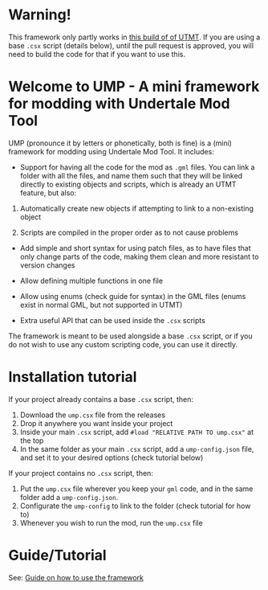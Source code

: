 # Warning!

This framework only partly works in [this build of of UTMT](https://github.com/krzys-h/UndertaleModTool/pull/1504). If you are using a base `.csx` script (details below), until the pull request is approved, you will need to build the code for that if you want to use this.

# Welcome to UMP - A mini framework for modding with Undertale Mod Tool

UMP (pronounce it by letters or phonetically, both is fine) is a (mini) framework for modding using Undertale Mod Tool. It includes:

* Support for having all the code for the mod as `.gml` files. You can link a folder with all the files, and name them such that they will be linked directly to
existing objects and scripts, which is already an UTMT feature, but also:

1. Automatically create new objects if attempting to link to a non-existing object

2. Scripts are compiled in the proper order as to not cause problems

* Add simple and short syntax for using patch files, as to have files that only change parts of the code, making them clean and more resistant to version changes

* Allow defining multiple functions in one file

* Allow using enums (check guide for syntax) in the GML files (enums exist in normal GML, but not supported in UTMT)

* Extra useful API that can be used inside the `.csx` scripts

The framework is meant to be used alongside a base `.csx` script, or if you do not wish to use any custom scripting code, you can use it directly.

# Installation tutorial

If your project already contains a base `.csx` script, then:

1. Download the `ump.csx` file from the releases
2. Drop it anywhere you want inside your project
3. Inside your main `.csx` script, add `#load "RELATIVE PATH TO ump.csx"` at the top
4. In the same folder as your main `.csx` script, add a `ump-config.json` file, and set it to your desired options (check tutorial below)

If your project contains no `.csx` script, then:
1. Put the `ump.csx` file wherever you keep your `gml` code, and in the same folder add a `ump-config.json`.
2. Configurate the `ump-config` to link to the folder (check tutorial for how to)
3. Whenever you wish to run the mod, run the `ump.csx` file

# Guide/Tutorial

See: [Guide on how to use the framework](https://github.com/nhaar/UMP/blob/main/guide/guide.md)
